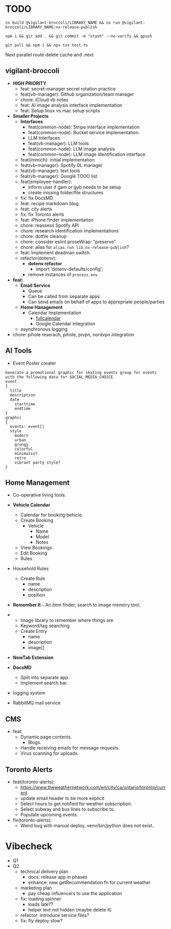 # TODO

```
nx build @vigilant-broccoli/LIBRARY_NAME && nx run @vigilant-broccoli/LIBRARY_NAME:nx-release-publish

npm i && git add . && git commit -m "stash" --no-verify && gpush

git pull && npm i && npx tsx test.ts
```

Next parallel route delete cache and .next

## vigilant-broccoli

- **HIGH PRIORITY**
  - feat: secret-manager secret rotation practice
  - feat(vb-manager): Github organization/team manager
  - chore: iCloud vb notes
  - feat: AI image analysis interface implementation
  - feat: Setup linux vs mac setup scripts
- **Smaller Projects**
  - **Interfaces**
    - feat(common-node): Stripe interface implementation
    - feat(common-node): Bucket service implementation.
    - LLM Interfaces
    - feat(vb-manager): LLM tools
    - feat(common-node): LLM image analysis
    - feat(common-node): LLM image identification interface
  - feat(immich): initial implementation
  - feat(vb-manager): Spotify DL manager
  - feat(vb-manager): text tools
  - feat(vb-manager): Google TODO list
  - feat(employee-handler):
    - inform user if gam or gyb needs to be setup
    - create missing folder/file structures
  - fix: fix DocsMD
  - feat: recipe markdown blog
  - feat: city alerts
  - fix: fix Toronto alerts
  - feat: iPhone finder implementation
  - chore: reassess Spotify API
  - chore: research identification implementations
  - chore: dotfile cleanup
  - chore: consider eslint proseWrap: "preserve"
  - chore: alias for `alias run lib:nx-release-publish`?
  - feat: Implement deadman switch.
  - refactor(dotenv):
    - **dotenv refactor**
      - import 'dotenv-defaults/config';
    - remove instances of `process.env`
- **feat:**
  - **Email Service**
    - Queue
    - Can be called from separate apps
    - Can send emails on behalf of apps to appropriate people/parties
  - **Home Hanagement**
    - Calendar Implementation
      - [fullcalendar](https://fullcalendar.io/docs/react)
      - Google Calendar integration
  - asynchronous logging
- chore: pihole reserach, pihole, pivpn, nordvpn integration

## AI Tools

- Event Poster creater

```
Generate a promotional graphic for skating events group for events with the following data for SOCIAL_MEDIA_CHOICE
event
{
  title
  description
  date
    starttime
    endtime
}
graphic
{
  events: event[]
  style
    modern
    urban
    grungy
    colorful
    minimalist
    retro
    vibrant party style?
}
```

## Home Management

- Co-operative living tools.
- **Vehicle Calendar**
  - Calendar for booking behicle.
  - Create Booking
    - Vehicle
      - Name
      - Model
      - Notes
  - View Bookings
  - Edit Booking
  - Rules
- Household Rules
  - Create Rule
    - name
    - description
    - position
- **Remember It** - An item finder, search to image memory tool.
- - Image library to remember where things are
  - Keyword/tag searching
  - Create Entry
    - name
    - description
    - image[]

- **NewTab Extension**
- **DocsMD**
  - Split into separate app.
  - Implement search bar.
- logging system
- RabbitMQ mail service

## CMS

- feat:
  - Dynamic page contents.
    - Blogs.
  - Handle receiving emails for message requests.
  - Virus scanning for uploads.

## Toronto Alerts

- feat(toronto-alerts):
  - https://www.theweathernetwork.com/en/city/ca/ontario/toronto/current
  - update email header to be more explicit
  - Select hours to get notified for weather subscription.
  - Select subway and bus lines to subscribe to.
  - Populate upcoming events.
- fix(toronto-alerts):
  - Weird bug with manual deploy, venv/bin/python does not exist..

# Vibecheck

- Q1
- Q2
  - technical delivery plan
    - docs: release app in phases
    - enhance: new getRecommendation fn for current weather
  - marketing plan
    - pay cheap influencers to use the application
  - fix: loading spinner
    - loads late??
    - helper text not hidden (maybe delete it)
  - refactor: introduce service files?
  - fix: fly deploy slow?
